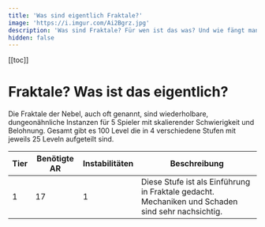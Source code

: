 ```yaml
---
title: 'Was sind eigentlich Fraktale?'
image: 'https://i.imgur.com/Ai2Bgrz.jpg'
description: 'Was sind Fraktale? Für wen ist das was? Und wie fängt man damit an?'
hidden: false
---
```


[[toc]]

# Fraktale? Was ist das eigentlich?

Die Fraktale der Nebel, auch oft <tooltip text="FOTM" title="Fractals of the Mists"> genannt, sind wiederholbare, dungeonähnliche Instanzen für 5 Spieler mit skalierender Schwierigkeit und Belohnung. Gesamt gibt es 100 Level die in 4 verschiedene Stufen mit jeweils 25 Leveln aufgeteilt sind.  

| Tier | Benötigte AR | Instabilitäten | Beschreibung |
|------| ------------ | -------------- | ------------ |
| 1    | 17           | 1              | Diese Stufe ist als Einführung in Fraktale gedacht. Mechaniken und Schaden sind sehr nachsichtig. |